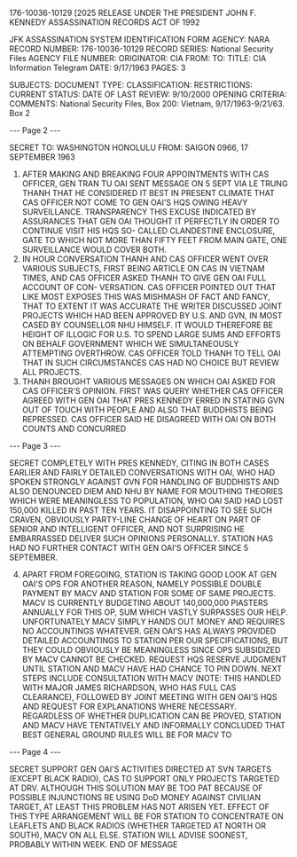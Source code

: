 176-10036-10129 [2025 RELEASE UNDER THE PRESIDENT JOHN F. KENNEDY ASSASSINATION RECORDS ACT OF 1992

JFK ASSASSINATION SYSTEM
IDENTIFICATION FORM
AGENCY: NARA
RECORD NUMBER: 176-10036-10129
RECORD SERIES: National Security Files
AGENCY FILE NUMBER:
ORIGINATOR: CIA
FROM:
TO:
TITLE: CIA Information Telegram
DATE: 9/17/1963
PAGES: 3

SUBJECTS:
DOCUMENT TYPE:
CLASSIFICATION:
RESTRICTIONS:
CURRENT STATUS:
DATE OF LAST REVIEW: 9/10/2000
OPENING CRITERIA:
COMMENTS: National Security Files, Box 200: Vietnam, 9/17/1963-9/21/63. Box 2

--- Page 2 ---

SECRET
TO: WASHINGTON HONOLULU
FROM: SAIGON 0966, 17 SEPTEMBER 1963

1. AFTER MAKING AND BREAKING FOUR APPOINTMENTS WITH CAS
OFFICER, GEN TRAN TU OAI SENT MESSAGE ON 5 SEPT VIA LE TRUNG
THANH THAT HE CONSIDERED IT BEST IN PRESENT CLIMATE THAT CAS
OFFICER NOT COME TO GEN OAI'S HQS OWING HEAVY SURVEILLANCE.
TRANSPARENCY THIS EXCUSE INDICATED BY ASSURANCES THAT GEN OAI
THOUGHT IT PERFECTLY IN ORDER TO CONTINUE VISIT HIS HQS SO-
CALLED CLANDESTINE ENCLOSURE, GATE TO WHICH NOT MORE THAN FIFTY
FEET FROM MAIN GATE, ONE SURVEILLANCE WOULD COVER BOTH.
2. IN HOUR CONVERSATION THANH AND CAS OFFICER WENT OVER
VARIOUS SUBJECTS, FIRST BEING ARTICLE ON CAS IN VIETNAM TIMES,
AND CAS OFFICER ASKED THANH TO GIVE GEN OAI FULL ACCOUNT OF CON-
VERSATION. CAS OFFICER POINTED OUT THAT LIKE MOST EXPOSES THIS
WAS MISHMASH OF FACT AND FANCY, THAT TO EXTENT IT WAS ACCURATE
THE WRITER DISCUSSED JOINT PROJECTS WHICH HAD BEEN APPROVED BY
U.S. AND GVN, IN MOST CASED BY COUNSELLOR NHU HIMSELF. IT WOULD
THEREFORE BE HEIGHT OF ILLOGIC FOR U.S. TO SPEND LARGE SUMS AND
EFFORTS ON BEHALF GOVERNMENT WHICH WE SIMULTANEOUSLY ATTEMPTING
OVERTHROW. CAS OFFICER TOLD THANH TO TELL OAI THAT IN SUCH
CIRCUMSTANCES CAS HAD NO CHOICE BUT REVIEW ALL PROJECTS.
3. THANH BROUGHT VARIOUS MESSAGES ON WHICH OAI ASKED FOR
CAS OFFICER'S OPINION. FIRST WAS QUERY WHETHER CAS OFFICER
AGREED WITH GEN OAI THAT PRES KENNEDY ERRED IN STATING GVN OUT
OF TOUCH WITH PEOPLE AND ALSO THAT BUDDHISTS BEING REPRESSED.
CAS OFFICER SAID HE DISAGREED WITH OAI ON BOTH COUNTS AND CONCURRED

--- Page 3 ---

SECRET
COMPLETELY WITH PRES KENNEDY, CITING IN BOTH CASES EARLIER AND
FAIRLY DETAILED CONVERSATIONS WITH OAI, WHO HAD SPOKEN STRONGLY
AGAINST GVN FOR HANDLING OF BUDDHISTS AND ALSO DENOUNCED DIEM
AND NHU BY NAME FOR MOUTHING THEORIES WHICH WERE MEANINGLESS TO
POPULATION, WHO OAI SAID HAD LOST 150,000 KILLED IN PAST TEN
YEARS.
IT DISAPPOINTING TO SEE SUCH CRAVEN, OBVIOUSLY PARTY-LINE
CHANGE OF HEART ON PART OF SENIOR AND INTELLIGENT OFFICER, AND
NOT SURPRISING HE EMBARRASSED DELIVER SUCH OPINIONS PERSONALLY.
STATION HAS HAD NO FURTHER CONTACT WITH GEN OAI'S OFFICER SINCE
5 SEPTEMBER.

4. APART FROM FOREGOING, STATION IS TAKING GOOD LOOK AT
GEN OAI'S OPS FOR ANOTHER REASON, NAMELY POSSIBLE DOUBLE PAYMENT
BY MACV AND STATION FOR SOME OF SAME PROJECTS. MACV IS CURRENTLY
BUDGETING ABOUT 140,000,000 PIASTERS ANNUALLY FOR THIS OP, SUM
WHICH VASTLY SURPASSES OUR HELP. UNFORTUNATELY MACV SIMPLY
HANDS OUT MONEY AND REQUIRES NO ACCOUNTINGS WHATEVER. GEN OAI'S
HAS ALWAYS PROVIDED DETAILED ACCOUNTINGS TO STATION PER OUR
SPECIFICATIONS, BUT THEY COULD OBVIOUSLY BE MEANINGLESS SINCE
OPS SUBSIDIZED BY MACV CANNOT BE CHECKED. REQUEST HQS
RESERVE JUDGMENT UNTIL STATION AND MACV HAVE HAD CHANCE TO PIN
DOWN. NEXT STEPS INCLUDE CONSULTATION WITH MACV (NOTE: THIS
HANDLED WITH MAJOR JAMES RICHARDSON, WHO HAS FULL CAS CLEARANCE),
FOLLOWED BY JOINT MEETING WITH GEN OAI'S HQS AND REQUEST FOR
EXPLANATIONS WHERE NECESSARY. REGARDLESS OF WHETHER DUPLICATION
CAN BE PROVED, STATION AND MACV HAVE TENTATIVELY AND INFORMALLY
CONCLUDED THAT BEST GENERAL GROUND RULES WILL BE FOR MACV TO

--- Page 4 ---

SECRET
SUPPORT GEN OAI'S ACTIVITIES DIRECTED AT SVN TARGETS (EXCEPT
BLACK RADIO), CAS TO SUPPORT ONLY PROJECTS TARGETED AT DRV.
ALTHOUGH THIS SOLUTION MAY BE TOO PAT BECAUSE OF POSSIBLE
INJUNCTIONS RE USING DoD MONEY AGAINST CIVILIAN TARGET, AT LEAST
THIS PROBLEM HAS NOT ARISEN YET. EFFECT OF THIS TYPE ARRANGEMENT
WILL BE FOR STATION TO CONCENTRATE ON LEAFLETS AND BLACK RADIOS
(WHETHER TARGETED AT NORTH OR SOUTH), MACV ON ALL ELSE. STATION
WILL ADVISE SOONEST, PROBABLY WITHIN WEEK.
END OF MESSAGE
